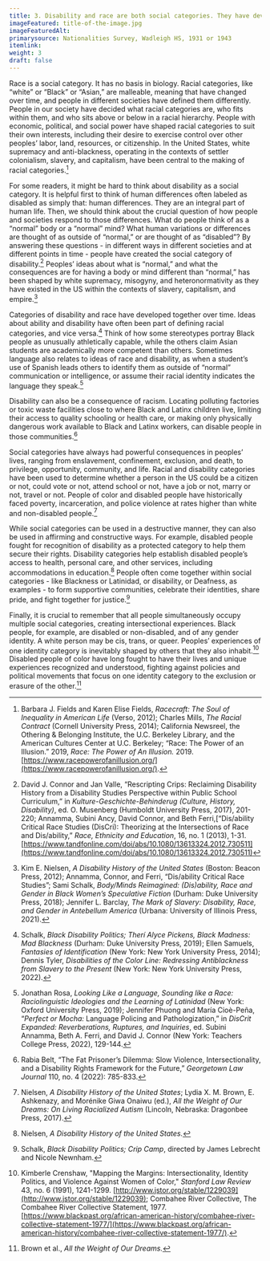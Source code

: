 ```yaml
---
title: 3. Disability and race are both social categories. They have developed in connection with each other over time. People in power have shaped these categories to serve their own interests.
imageFeatured: title-of-the-image.jpg
imageFeaturedAlt:
primarysource: Nationalities Survey, Wadleigh HS, 1931 or 1943
itemlink: 
weight: 3
draft: false
---
```


Race is a social category. It has no basis in biology. Racial categories, like “white” or “Black” or “Asian,” are malleable, meaning that have changed over time, and people in different societies have defined them differently. People in our society have decided what racial categories are, who fits within them, and who sits above or below in a racial hierarchy. People with economic, political, and social power have shaped racial categories to suit their own interests, including their desire to exercise control over other peoples’ labor, land, resources, or citizenship. In the United States, white supremacy and anti-blackness, operating in the contexts of settler colonialism, slavery, and capitalism, have been central to the making of racial categories.[^1]

For some readers, it might be hard to think about disability as a social category. It is helpful first to think of human differences often labeled as disabled as simply that: human differences. They are an integral part of human life. Then, we should think about the crucial question of how people and societies respond to those differences. What do people think of as a “normal” body or a “normal” mind? What human variations or differences are thought of as outside of “normal,” or are thought of as “disabled”? By answering these questions - in different ways in different societies and at different points in time - people have created the social category of disability.[^2] Peoples’ ideas about what is “normal,” and what the consequences are for having a body or mind different than “normal,” has been shaped by white supremacy, misogyny, and heteronormativity as they have existed in the US within the contexts of slavery, capitalism, and empire.[^3]

Categories of disability and race have developed together over time. Ideas about ability and disability have often been part of defining racial categories, and vice versa.[^4] Think of how some stereotypes portray Black people as unusually athletically capable, while the others claim Asian students are academically more competent than others. Sometimes language also relates to ideas of race and disability, as when a student’s use of Spanish leads others to identify them as outside of “normal” communication or intelligence, or assume their racial identity indicates the language they speak.[^5]

Disability can also be a consequence of racism. Locating polluting factories or toxic waste facilities close to where Black and Latinx children live, limiting their access to quality schooling or health care, or making only physically dangerous work available to Black and Latinx workers, can disable people in those communities.[^6]

Social categories have always had powerful consequences in peoples’ lives, ranging from enslavement, confinement, exclusion, and death, to privilege, opportunity, community, and life. Racial and disability categories have been used to determine whether a person in the US could be a citizen or not, could vote or not, attend school or not, have a job or not, marry or not, travel or not. People of color and disabled people have historically faced poverty, incarceration, and police violence at rates higher than white and non-disabled people.[^7]

While social categories can be used in a destructive manner, they can also be used in affirming and constructive ways. For example, disabled people fought for recognition of disability as a protected category to help them secure their rights. Disability categories help establish disabled people’s access to health, personal care, and other services, including accommodations in education.[^8] People often come together within social categories - like Blackness or Latinidad, or disability, or Deafness, as examples - to form supportive communities, celebrate their identities, share pride, and fight together for justice.[^9]

Finally, it is crucial to remember that all people simultaneously occupy multiple social categories, creating intersectional experiences. Black people, for example, are disabled or non-disabled, and of any gender identity. A white person may be cis, trans, or queer. Peoples’ experiences of one identity category is inevitably shaped by others that they also inhabit.[^10] Disabled people of color have long fought to have their lives and unique experiences recognized and understood, fighting against policies and political movements that focus on one identity category to the exclusion or erasure of the other.[^11]

[^1]: Barbara J. Fields and Karen Elise Fields, *Racecraft: The Soul of Inequality in American Life* (Verso, 2012); Charles Mills, *The Racial Contract* (Cornell University Press, 2014); California Newsreel, the Othering & Belonging Institute, the U.C. Berkeley Library, and the American Cultures Center at U.C. Berkeley; “Race: The Power of an Illusion.” 2019, *Race: The Power of An Illusion.* 2019. [https://www.racepowerofanillusion.org/](https://www.racepowerofanillusion.org/).

[^2]: David J. Connor and Jan Valle, “Rescripting Crips: Reclaiming Disability History from a Disability Studies Perspective within Public School Curriculum,” in *Kulture-Geschichte-Behinderug (Culture, History, Disability)*, ed. O. Musenberg (Humboldt University Press, 2017), 201-220; Annamma, Subini Ancy, David Connor, and Beth Ferri,[“Dis/ability Critical Race Studies (DisCri): Theorizing at the Intersections of Race and Dis/ability,” *Race, Ethnicity and Education*, 16, no. 1 (2013), 1-31. [https://www.tandfonline.com/doi/abs/10.1080/13613324.2012.730511](https://www.tandfonline.com/doi/abs/10.1080/13613324.2012.730511)

[^3]: Kim E. Nielsen, *A Disability History of the United States* (Boston: Beacon Press, 2012); Annamma, Connor, and Ferri, “Dis/ability Critical Race Studies”; Sami Schalk, *Body/Minds Reimagined: (Dis)ability, Race and Gender in Black Women’s Speculative Fiction* (Durham: Duke University Press, 2018); Jennifer L. Barclay, *The Mark of Slavery: Disability, Race, and Gender in Antebellum America* (Urbana: University of Illinois Press, 2021).

[^4]: Schalk, *Black Disability Politics; Therí Alyce Pickens, Black Madness: Mad Blackness* (Durham: Duke University Press, 2019); Ellen Samuels, *Fantasies of Identification* (New York: New York University Press, 2014); Dennis Tyler, *Disabilities of the Color Line: Redressing Antiblackness from Slavery to the Present* (New York: New York University Press, 2022).

[^5]: Jonathan Rosa, *Looking Like a Language, Sounding like a Race: Raciolinguistic Ideologies and the Learning of Latinidad* (New York: Oxford University Press, 2019); Jennifer Phuong and María Cioè-Peña, “*Perfect or Mocha:* Language Policing and Pathologization,” in *DisCrit Expanded: Reverberations, Ruptures, and Inquiries*, ed. Subini Annamma, Beth A. Ferri, and David J. Connor (New York: Teachers College Press, 2022), 129-144.

[^6]: Rabia Belt, “The Fat Prisoner’s Dilemma: Slow Violence, Intersectionality, and a Disability Rights Framework for the Future,” *Georgetown Law Journal* 110, no. 4 (2022): 785-833.

[^7]: Nielsen, *A Disability History of the United States*; Lydia X. M. Brown, E. Ashkenazy, and Morénike Giwa Onaiwu (ed.), *All the Weight of Our Dreams: On Living Racialized Autism* (Lincoln, Nebraska: Dragonbee Press, 2017).

[^8]: Nielsen, *A Disability History of the United States.*

[^9]: Schalk, *Black Disability Politics; Crip Camp*, directed by James Lebrecht and Nicole Newnham.

[^10]: Kimberle Crenshaw, "Mapping the Margins: Intersectionality, Identity Politics, and Violence Against Women of Color," *Stanford Law Review* 43, no. 6 (1991), 1241-1299. [http://www.jstor.org/stable/1229039](http://www.jstor.org/stable/1229039); Combahee River Collective, The Combahee River Collective Statement, 1977. [https://www.blackpast.org/african-american-history/combahee-river-collective-statement-1977/](https://www.blackpast.org/african-american-history/combahee-river-collective-statement-1977/).

[^11]: Brown et al., *All the Weight of Our Dreams.*
